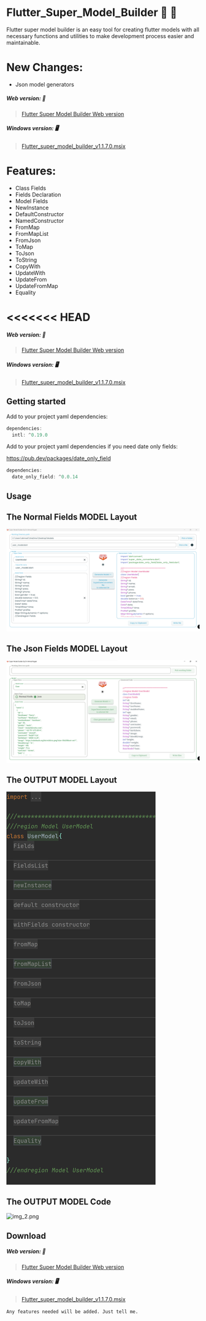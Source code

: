 # Flutter_Super_Model_Builder :100: :100:

Flutter super model builder is an easy tool for creating flutter models with all necessary functions and utilities to make development process easier and maintainable.

# New Changes:
* Json model generators


##### Web version: :hotel:

> <a href="https://a7mdragab1.github.io/FlutterSuperModelBuilder" target="_blank">Flutter Super Model Builder Web version</a>


##### Windows version: :desktop_computer:

> <a href="https://github.com/a7mdragab1/FlutterSuperModelBuilder/releases/download/v1.1.7.0/super_model_builder_1.1.7.0.msix" target="_blank">Flutter_super_model_builder_v1.1.7.0.msix</a>


# Features:
* Class Fields
* Fields Declaration
* Model Fields
* NewInstance
* DefaultConstructor
* NamedConstructor
* FromMap
* FromMapList
* FromJson
* ToMap
* ToJson
* ToString
* CopyWith
* UpdateWith
* UpdateFrom
* UpdateFromMap
* Equality


<<<<<<< HEAD
=======
##### Web version: :hotel:

> <a href="https://a7mdragab.github.io/flutter_super_model_builder" target="_blank">Flutter Super Model Builder Web version</a>


##### Windows version: :desktop_computer:

> <a href="https://github.com/a7mdragab1/FlutterSuperModelBuilder/releases/download/v1.1.7.0/super_model_builder_1.1.7.0.msix" target="_blank">Flutter_super_model_builder_v1.1.7.0.msix</a>


## Getting started


Add to your project yaml dependencies:
```dart
dependencies:
  intl: ^0.19.0
```
Add to your project yaml dependencies if you need date only fields:

https://pub.dev/packages/date_only_field
```dart
dependencies:
  date_only_field: ^0.0.14
```

## Usage

## The Normal Fields MODEL Layout
![img.png](img.png)

## The Json Fields MODEL Layout
![img_3.png](img_3.png)

## The OUTPUT MODEL Layout
![img_1.png](img_1.png)

## The OUTPUT MODEL Code
![img_2.png](img_2.png)


## Download

##### Web version: :hotel:

> <a href="https://a7mdragab1.github.io/FlutterSuperModelBuilder" target="_blank">Flutter Super Model Builder Web version</a>


##### Windows version: :desktop_computer:

> <a href="https://github.com/a7mdragab1/FlutterSuperModelBuilder/releases/download/v1.1.7.0/super_model_builder_1.1.7.0.msix" target="_blank">Flutter_super_model_builder_v1.1.7.0.msix</a>

`Any features needed will be added. Just tell me.`
